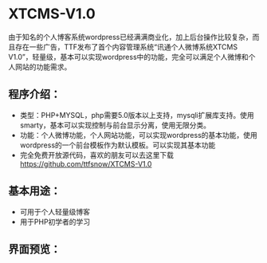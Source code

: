 # XTCMS-V1.0
由于知名的个人博客系统wordpress已经满满商业化，加上后台操作比较复杂，而且存在一些广告，TTF发布了首个内容管理系统“讯通个人微博系统XTCMS V1.0”，轻量级，基本可以实现wordpress中的功能，完全可以满足个人微博和个人网站的功能需求。
## 程序介绍：
* 类型：PHP+MYSQL，php需要5.0版本以上支持，mysqli扩展库支持。使用smarty，基本可以实现控制与前台显示分离，使用无限分类。
* 功能：个人微博功能，个人网站功能，可以实现wordpress的基本功能，使用wordpress的一个前台模板作为默认模板。可以实现其基本功能
* 完全免费开放源代码，喜欢的朋友可以去这里下载 https://github.com/ttfsnow/XTCMS-V1.0
## 基本用途：
* 可用于个人轻量级博客
* 用于PHP初学者的学习
## 界面预览：
